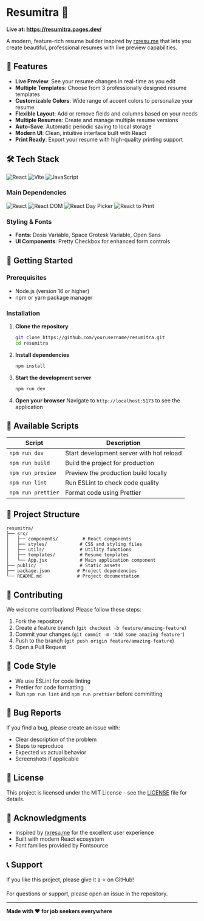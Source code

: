 # Resumitra 📄

**Live at: https://resumitra.pages.dev/**

A modern, feature-rich resume builder inspired by [rxresu.me](https://rxresu.me) that lets you create beautiful, professional resumes with live preview capabilities.

## 🚀 Features

- **Live Preview**: See your resume changes in real-time as you edit
- **Multiple Templates**: Choose from 3 professionally designed resume templates
- **Customizable Colors**: Wide range of accent colors to personalize your resume
- **Flexible Layout**: Add or remove fields and columns based on your needs
- **Multiple Resumes**: Create and manage multiple resume versions
- **Auto-Save**: Automatic periodic saving to local storage
- **Modern UI**: Clean, intuitive interface built with React
- **Print Ready**: Export your resume with high-quality printing support

## 🛠️ Tech Stack

![React](https://img.shields.io/badge/React-18.3.1-61DAFB?style=for-the-badge&logo=react&logoColor=white)
![Vite](https://img.shields.io/badge/Vite-6.0.5-646CFF?style=for-the-badge&logo=vite&logoColor=white)
![JavaScript](https://img.shields.io/badge/JavaScript-ES6+-F7DF1E?style=for-the-badge&logo=javascript&logoColor=black)

### Main Dependencies

![React](https://img.shields.io/npm/v/react?label=React&logo=react&color=61DAFB)
![React DOM](https://img.shields.io/npm/v/react-dom?label=React%20DOM&logo=react&color=61DAFB)
![React Day Picker](https://img.shields.io/npm/v/react-day-picker?label=React%20Day%20Picker&color=green)
![React to Print](https://img.shields.io/npm/v/react-to-print?label=React%20to%20Print&color=orange)

### Styling & Fonts

- **Fonts**: Dosis Variable, Space Grotesk Variable, Open Sans
- **UI Components**: Pretty Checkbox for enhanced form controls

## 🚀 Getting Started

### Prerequisites

- Node.js (version 16 or higher)
- npm or yarn package manager

### Installation

1. **Clone the repository**
   ```bash
   git clone https://github.com/yourusername/resumitra.git
   cd resumitra
   ```

2. **Install dependencies**
   ```bash
   npm install
   ```

3. **Start the development server**
   ```bash
   npm run dev
   ```

4. **Open your browser**
   Navigate to `http://localhost:5173` to see the application

## 📜 Available Scripts

| Script | Description |
|--------|-------------|
| `npm run dev` | Start development server with hot reload |
| `npm run build` | Build the project for production |
| `npm run preview` | Preview the production build locally |
| `npm run lint` | Run ESLint to check code quality |
| `npm run prettier` | Format code using Prettier |

## 🔧 Project Structure

```
resumitra/
├── src/
│   ├── components/         # React components
│   ├── styles/            # CSS and styling files
│   ├── utils/             # Utility functions
│   ├── templates/         # Resume templates
│   └── App.jsx            # Main application component
├── public/                # Static assets
├── package.json          # Project dependencies
└── README.md             # Project documentation
```

## 🤝 Contributing

We welcome contributions! Please follow these steps:

1. Fork the repository
2. Create a feature branch (`git checkout -b feature/amazing-feature`)
3. Commit your changes (`git commit -m 'Add some amazing feature'`)
4. Push to the branch (`git push origin feature/amazing-feature`)
5. Open a Pull Request

## 📝 Code Style

- We use ESLint for code linting
- Prettier for code formatting
- Run `npm run lint` and `npm run prettier` before committing

## 🐛 Bug Reports

If you find a bug, please create an issue with:
- Clear description of the problem
- Steps to reproduce
- Expected vs actual behavior
- Screenshots if applicable

## 📄 License

This project is licensed under the MIT License - see the [LICENSE](LICENSE) file for details.

## 🙏 Acknowledgments

- Inspired by [rxresu.me](https://rxresu.me) for the excellent user experience
- Built with modern React ecosystem
- Font families provided by Fontsource

## 📞 Support

If you like this project, please give it a ⭐ on GitHub!

For questions or support, please open an issue in the repository.

---

**Made with ❤️ for job seekers everywhere**